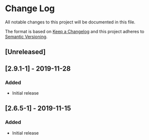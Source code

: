 # Change Log
All notable changes to this project will be documented in this file.

The format is based on [Keep a Changelog](http://keepachangelog.com/)
and this project adheres to [Semantic Versioning](http://semver.org/).

## [Unreleased]

## [2.9.1-1] - 2019-11-28
### Added
- Initial release

## [2.6.5-1] - 2019-11-15
### Added
- Initial release
